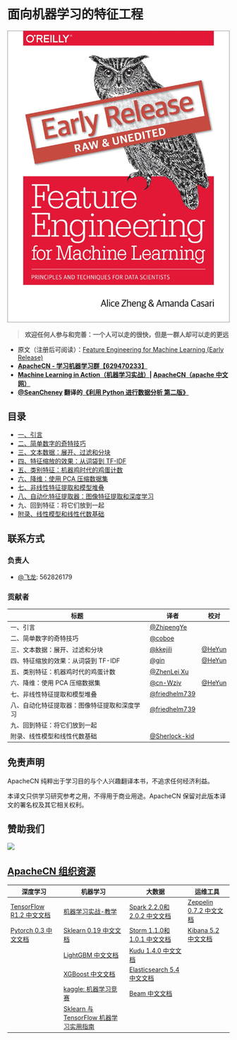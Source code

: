 # 面向机器学习的特征工程

![](cover.jpg)

> **欢迎任何人参与和完善：一个人可以走的很快，但是一群人却可以走的更远**

* 原文（注册后可阅读）：[Feature Engineering for Machine Learning (Early Release)](https://www.safaribooksonline.com/library/view/feature-engineering-for/9781491953235/)
* **[ApacheCN - 学习机器学习群【629470233】](http://shang.qq.com/wpa/qunwpa?idkey=30e5f1123a79867570f665aa3a483ca404b1c3f77737bc01ec520ed5f078ddef)**
* **[Machine Learning in Action（机器学习实战）](https://github.com/apachecn/MachineLearning)| [ApacheCN（apache 中文网）](http://www.apachecn.org/)**
* **[@SeanCheney](https://www.jianshu.com/u/130f76596b02) 翻译的[《利用 Python 进行数据分析 第二版》](https://www.jianshu.com/p/04d180d90a3f)**

## 目录

+   [一、引言](docs/1.引言.md)
+   [二、简单数字的奇特技巧](docs/2.简单数字的奇特技巧.md)
+   [三、文本数据：展开、过滤和分块](docs/3.文本数据.md)
+   [四、特征缩放的效果：从词袋到 TF-IDF](docs/4.特征缩放的效果：从词袋到_TF-IDF.md)
+   [五、类别特征：机器鸡时代的鸡蛋计数](docs/5.类别特征.md)
+   [六、降维：使用 PCA 压缩数据集](docs/6.降维：用_PCA_压缩数据集.md)
+   [七、非线性特征提取和模型堆叠](docs/7.非线性特征提取和模型堆叠.md)
+   [八、自动化特征提取器：图像特征提取和深度学习](docs/8.自动化特征提取器：图像特征提取和深度学习.md)
+   九、回到特征：将它们放到一起
+   [附录、线性模型和线性代数基础](docs/附录.线性模型和线性代数基础.md)

## 联系方式

### 负责人

* [@飞龙](https://github.com/wizardforcel): 562826179

### 贡献者

| 标题 | 译者 | 校对 |
| --- | --- | --- |
| 一、引言 | [@ZhipengYe](https://github.com/ZhipengYe) |
| 二、简单数字的奇特技巧 | [@coboe](https://github.com/coboe) |
| 三、文本数据：展开、过滤和分块 | [@kkejili](https://github.com/kkejili) | [@HeYun](https://github.com/KyrieHee) |
| 四、特征缩放的效果：从词袋到 TF-IDF | [@gin](https://github.com/tirtile) | [@HeYun](https://github.com/KyrieHee) |
| 五、类别特征：机器鸡时代的鸡蛋计数 | [@ZhenLei Xu](https://github.com/HadXu) |
| 六、降维：使用 PCA 压缩数据集 | [@cn-Wziv](https://github.com/cn-Wziv) | [@HeYun](https://github.com/KyrieHee) |
| 七、非线性特征提取和模型堆叠 | [@friedhelm739](https://github.com/friedhelm739) |
| 八、自动化特征提取器：图像特征提取和深度学习 | [@friedhelm739](https://github.com/friedhelm739) |
| 九、回到特征：将它们放到一起 | |
| 附录、线性模型和线性代数基础 | [@Sherlock-kid](https://github.com/Sherlock-kid) |

## 免责声明

ApacheCN 纯粹出于学习目的与个人兴趣翻译本书，不追求任何经济利益。

本译文只供学习研究参考之用，不得用于商业用途。ApacheCN 保留对此版本译文的署名权及其它相关权利。

## 赞助我们

![](http://www.apachecn.org/wp-content/uploads/2018/02/%E6%94%AF%E4%BB%98-%E5%BE%AE%E4%BF%A1%E5%92%8C%E6%94%AF%E4%BB%98%E5%AE%9D-1024x591.png)

## [ApacheCN 组织资源](http://www.apachecn.org/)

| 深度学习 | 机器学习  | 大数据 | 运维工具 |
| --- | --- | --- | --- |
| [TensorFlow R1.2 中文文档](http://cwiki.apachecn.org/pages/viewpage.action?pageId=10030122) | [机器学习实战-教学](https://github.com/apachecn/MachineLearning) | [Spark 2.2.0和2.0.2 中文文档](http://spark.apachecn.org/) | [Zeppelin 0.7.2 中文文档](http://cwiki.apachecn.org/pages/viewpage.action?pageId=10030467) |
| [Pytorch 0.3 中文文档](http://pytorch.apachecn.org) | [Sklearn 0.19 中文文档](http://sklearn.apachecn.org/) | [Storm 1.1.0和1.0.1 中文文档](http://storm.apachecn.org/) | [Kibana 5.2 中文文档](http://cwiki.apachecn.org/pages/viewpage.action?pageId=8159377) |
|  | [LightGBM 中文文档](http://lightgbm.apachecn.org/cn/latest) | [Kudu 1.4.0 中文文档](http://cwiki.apachecn.org/pages/viewpage.action?pageId=10813594) |  |
|  | [XGBoost 中文文档](http://xgboost.apachecn.org/cn/latest)  | [Elasticsearch 5.4 中文文档](http://cwiki.apachecn.org/pages/viewpage.action?pageId=4260364) |
|  | [kaggle: 机器学习竞赛](https://github.com/apachecn/kaggle) | [Beam 中文文档](http://beam.apachecn.org/) |
|  | [Sklearn 与 TensorFlow 机器学习实用指南](https://github.com/apachecn/hands_on_Ml_with_Sklearn_and_TF) |  |
